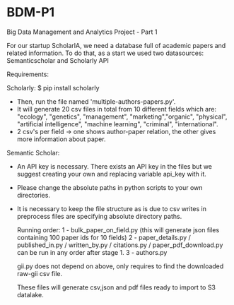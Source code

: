 # BDM-P1
Big Data Management and Analytics Project - Part 1

For our startup ScholarIA, we need a database full of academic papers and related information.
To do that, as a start we used two datasources: Semanticscholar and Scholarly API

Requirements:

Scholarly:
$ pip install scholarly
- Then, run the file named 'multiple-authors-papers.py'.
- It will generate 20 csv files in total from 10 different fields which are:
"ecology", "genetics", "management", "marketing","organic", "physical", 
"artificial intelligence", "machine learning", "criminal", "international".
- 2 csv's per field -> one shows author-paper relation, the other gives more information about paper.

Semantic Scholar:
- An API key is necessary. There exists an API key in the files but we suggest creating your own and replacing variable api_key with it.
- Please change the absolute paths in python scripts to your own directories.
- It is necessary to keep the file structure as is due to csv writes in preprocess files are specifying absolute directory paths.

  Running order:
  1 - bulk_paper_on_field.py (this will generate json files containing 100 paper ids for 10 fields)
  2 - paper_details.py / published_in.py / written_by.py / citations.py / paper_pdf_download.py can be run in any order after stage 1.
  3 - authors.py

  gii.py does not depend on above, only requires to find the downloaded raw-gii csv file.

  These files will generate csv,json and pdf files ready to import to S3 datalake.
